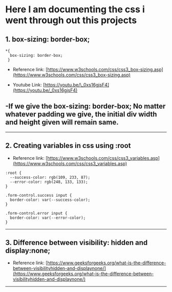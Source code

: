 # Here I am documenting the css i went through out this projects

## 1. box-sizing: border-box;

```
*{
  box-sizing: border-box;
 }
```

- Reference link: [https://www.w3schools.com/css/css3_box-sizing.asp](https://www.w3schools.com/css/css3_box-sizing.asp)

- Youtube Link: [https://youtu.be/\_0xs16gjsF4](https://youtu.be/_0xs16gjsF4)

## -If we give the **box-sizing: border-box;** No matter whatever padding we give, the initial div width and height given will remain same.

---

## 2. Creating variables in css using :root

- Reference link: [https://www.w3schools.com/css/css3_variables.asp](https://www.w3schools.com/css/css3_variables.asp)

```
:root {
  --success-color: rgb(109, 233, 87);
  --error-color: rgb(248, 133, 133);
}

.form-control.success input {
  border-color: var(--success-color);
}

.form-control.error input {
  border-color: var(--error-color);
}
```

---

## 3. Difference between visibility: hidden and display:none;

- Reference link: [https://www.geeksforgeeks.org/what-is-the-difference-between-visibilityhidden-and-displaynone/](https://www.geeksforgeeks.org/what-is-the-difference-between-visibilityhidden-and-displaynone/)

---
